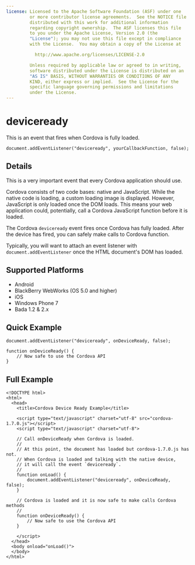 ```yaml
---
license: Licensed to the Apache Software Foundation (ASF) under one
         or more contributor license agreements.  See the NOTICE file
         distributed with this work for additional information
         regarding copyright ownership.  The ASF licenses this file
         to you under the Apache License, Version 2.0 (the
         "License"); you may not use this file except in compliance
         with the License.  You may obtain a copy of the License at

           http://www.apache.org/licenses/LICENSE-2.0

         Unless required by applicable law or agreed to in writing,
         software distributed under the License is distributed on an
         "AS IS" BASIS, WITHOUT WARRANTIES OR CONDITIONS OF ANY
         KIND, either express or implied.  See the License for the
         specific language governing permissions and limitations
         under the License.
---
```


deviceready
===========

This is an event that fires when Cordova is fully loaded.

    document.addEventListener("deviceready", yourCallbackFunction, false);

Details
-------

This is a very important event that every Cordova application should use.

Cordova consists of two code bases: native and JavaScript. While the native code is loading, a custom loading image is displayed. However, JavaScript is only loaded once the DOM loads. This means your web application could, potentially, call a Cordova JavaScript function before it is loaded.

The Cordova `deviceready` event fires once Cordova has fully loaded. After the device has fired, you can safely make calls to Cordova function.

Typically, you will want to attach an event listener with `document.addEventListener` once the HTML document's DOM has loaded.

Supported Platforms
-------------------

- Android
- BlackBerry WebWorks (OS 5.0 and higher)
- iOS
- Windows Phone 7
- Bada 1.2 & 2.x

Quick Example
-------------

    document.addEventListener("deviceready", onDeviceReady, false);

    function onDeviceReady() {
        // Now safe to use the Cordova API
    }

Full Example
------------

    <!DOCTYPE html>
    <html>
      <head>
        <title>Cordova Device Ready Example</title>

        <script type="text/javascript" charset="utf-8" src="cordova-1.7.0.js"></script>
        <script type="text/javascript" charset="utf-8">

        // Call onDeviceReady when Cordova is loaded.
        //
        // At this point, the document has loaded but cordova-1.7.0.js has not.
        // When Cordova is loaded and talking with the native device,
        // it will call the event `deviceready`.
        //
        function onLoad() {
            document.addEventListener("deviceready", onDeviceReady, false);
        }

        // Cordova is loaded and it is now safe to make calls Cordova methods
        //
        function onDeviceReady() {
            // Now safe to use the Cordova API
        }

        </script>
      </head>
      <body onload="onLoad()">
      </body>
    </html>
